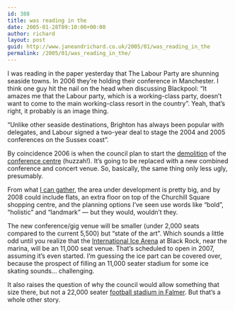 ```yaml
---
id: 388
title: was reading in the
date: 2005-01-28T09:10:00+00:00
author: richard
layout: post
guid: http://www.janeandrichard.co.uk/2005/01/was_reading_in_the
permalink: /2005/01/was_reading_in_the/
---
```

I was reading in the paper yesterday that The Labour Party are shunning seaside towns. In 2006 they&#8217;re holding their conference in Manchester. I think one guy hit the nail on the head when discussing Blackpool: &#8220;It amazes me that the Labour party, which is a working-class party, doesn&#8217;t want to come to the main working-class resort in the country&#8221;. Yeah, that&#8217;s right, it probably is an image thing. 

&#8220;Unlike other seaside destinations, Brighton has always been popular with delegates, and Labour signed a two-year deal to stage the 2004 and 2005 conferences on the Sussex coast&#8221;.
  
By coincidence 2006 is when the council plan to start the [demolition](http://www.urbanpractitioners.co.uk/brighton/) of the [conference centre](http://www.brighton.co.uk/conferen/centre.htm) (huzzah!). It&#8217;s going to be replaced with a new combined conference and concert venue. So, basically, the same thing only less ugly, presumably. 

From what [I can gather](http://www.brightonbusiness.co.uk/htm/ni20040417.619343.htm), the area under development is pretty big, and by 2008 could include flats, an extra floor on top of the Churchill Square shopping centre, and the planning options I&#8217;ve seen use words like &#8220;bold&#8221;, &#8220;holistic&#8221; and &#8220;landmark&#8221; &#8212; but they would, wouldn&#8217;t they. 

The new conference/gig venue will be smaller (under 2,000 seats compared to the current 5,500) but &#8220;state of the art&#8221;. Which sounds a little odd until you realize that the [International Ice Arena](http://news.bbc.co.uk/1/hi/england/southern_counties/3206053.stm) at Black Rock, near the marina, will be an 11,000 seat venue. That&#8217;s scheduled to open in 2007, assuming it&#8217;s even started. I&#8217;m guessing the ice part can be covered over, because the prospect of filling an 11,000 seater stadium for some ice skating sounds&#8230; challenging.

It also raises the question of why the council would allow something that size there, but not a 22,000 seater [football stadium in Falmer](http://news.bbc.co.uk/1/hi/england/southern_counties/4145237.stm). But that&#8217;s a whole other story.